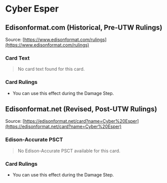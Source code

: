 # Cyber Esper

## Edisonformat.com (Historical, Pre-UTW Rulings)

Source: [https://www.edisonformat.com/rulings](https://www.edisonformat.com/rulings)

### Card Text

> No card text found for this card.

### Card Rulings

*   You can use this effect during the Damage Step.

## Edisonformat.net (Revised, Post-UTW Rulings)

Source: [https://edisonformat.net/card?name=Cyber%20Esper](https://edisonformat.net/card?name=Cyber%20Esper)

### Edison-Accurate PSCT

> No Edison-Accurate PSCT available for this card.

### Card Rulings

*   You can use this effect during the Damage Step.
            